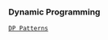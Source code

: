### Dynamic Programming
[`DP Patterns`](https://leetcode.com/discuss/general-discussion/458695/Dynamic-Programming-Patterns#Merging-Intervals)
